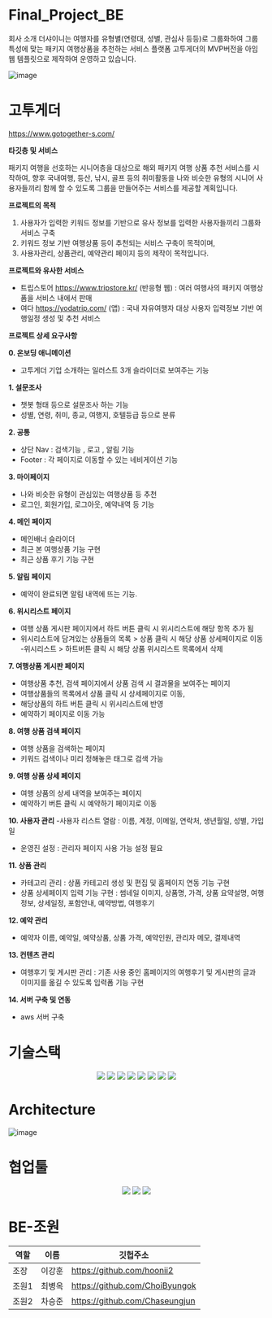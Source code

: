 # Final_Project_BE
회사 소개
더샤이니는  여행자를 유형별(연령대, 성별, 관심사 등등)로 그룹화하여 그룹 특성에 맞는 패키지 여행상품을 추천하는 서비스 플랫폼 고투게더의 MVP버전을 아임웹 템플릿으로 제작하여 운영하고 있습니다.


![image](https://user-images.githubusercontent.com/113900701/230722162-f8f1cd13-6e5d-4c67-9f21-39c7ae2af1af.png)

# 고투게더
https://www.gotogether-s.com/
 
**타깃층 및 서비스**

패키지 여행을 선호하는 시니어층을 대상으로 해외 패키지 여행 상품 추천 서비스를 시작하여, 향후 국내여행, 등산, 낚시, 골프 등의 취미활동을 나와 비슷한 유형의 시니어 사용자들끼리 함께 할 수 있도록 그룹을 만들어주는 서비스를 제공할 계획입니다.
 
**프로젝트의 목적**

1. 사용자가 입력한 키워드 정보를 기반으로 유사 정보를 입력한 사용자들끼리 그룹화 서비스 구축
2. 키워드 정보 기반 여행상품 등이 추천되는 서비스 구축이 목적이며,
3. 사용자관리, 상품관리, 예약관리 페이지 등의 제작이 목적입니다.

**프로젝트와 유사한 서비스**

- 트립스토어 https://www.tripstore.kr/ (반응형 웹) : 여러 여행사의 패키지 여행상품을 서비스 내에서 판매
- 여다 https://yodatrip.com/ (앱) : 국내 자유여행자 대상 사용자 입력정보 기반 여행일정 생성 및 추천 서비스


**프로젝트 상세 요구사항**

**0. 온보딩 애니메이션**
- 고투게더 기업 소개하는 일러스트 3개 슬라이더로 보여주는 기능

**1. 설문조사** 
- 챗봇 형태 등으로 설문조사 하는 기능
- 성별, 연령, 취미, 종교, 여행지, 호텔등급 등으로 분류

**2. 공통**
- 상단 Nav : 검색기능 , 로고 ,  알림 기능
- Footer : 각 페이지로 이동할 수 있는 네비게이션 기능 

**3. 마이페이지**
- 나와 비슷한 유형이 관심있는 여행상품 등 추천
- 로그인, 회원가입, 로그아웃, 예약내역 등 기능

**4. 메인 페이지**
- 메인배너 슬라이더
- 최근 본 여행상품 기능 구현
- 최근 상품 후기 기능 구현

**5. 알림 페이지**
- 예약이 완료되면 알림 내역에 뜨는 기능. 

**6. 위시리스트 페이지**
- 여행 상품 게시판 페이지에서 하트 버튼 클릭 시 위시리스트에 해당 항목 추가 됨
- 위시리스트에 담겨있는 상품들의 목록 > 상품 클릭 시 해당 상품 상세페이지로 이동
-위시리스트 > 하트버튼 클릭 시 해당 상품 위시리스트 목록에서 삭제 

**7. 여행상품 게시판 페이지**
- 여행상품 추천, 검색 페이지에서 상품 검색 시 결과물을 보여주는 페이지
- 여행상품들의 목록에서 상품 클릭 시 상세페이지로 이동, 
- 해당상품의 하트 버튼 클릭 시 위시리스트에 반영
- 예약하기 페이지로 이동 가능

**8. 여행 상품 검색 페이지**

- 여행 상품을 검색하는 페이지
- 키워드 검색이나 미리 정해놓은 태그로 검색 가능

**9. 여행 상품 상세 페이지**
- 여행 상품의 상세 내역을 보여주는 페이지
- 예약하기 버튼 클릭 시 예약하기 페이지로 이동

**10. 사용자 관리**
-사용자 리스트 열람 : 이름, 계정, 이메일, 연락처, 생년월일, 성별, 가입일
- 운영진 설정 : 관리자 페이지 사용 가능 설정 필요

**11. 상품 관리**
- 카테고리 관리 : 상품 카테고리 생성 및 편집 및 홈페이지 연동 기능 구현
- 상품 상세페이지 입력 기능 구현 : 썸네일 이미지, 상품명, 가격, 상품 요약설명, 여행정보, 상세일정, 포함안내, 예약방법, 여행후기

**12. 예약 관리**
- 예약자 이름, 예약일, 예약상품, 상품 가격, 예약인원, 관리자 메모, 결제내역

**13. 컨텐츠 관리**
- 여행후기 및 게시판 관리 : 기존 사용 중인 홈페이지의 여행후기 및 게시판의 글과 이미지를 옮길 수 있도록 입력폼 기능 구현

**14. 서버 구축 및 연동**
- aws 서버 구축

# 기술스택 
  <div align="center">
<img src="https://img.shields.io/badge/JAVA-007396?style=for-the-badge&logo=java&logoColor=white">
<img src="https://img.shields.io/badge/springboot-6DB33F?style=for-the-badge&logo=springboot&logoColor=white">
<img src="https://img.shields.io/badge/springsecurity-6DB33F?style=for-the-badge&logo=springsecurity&logoColor=white">
<img src="https://img.shields.io/badge/mysql-4479A1?style=for-the-badge&logo=mysql&logoColor=white">
<img src="https://img.shields.io/badge/postman-FF6C37?style=for-the-badge&logo=postman&logoColor=white">
<img src="https://img.shields.io/badge/hibernate-59666C?style=for-the-badge&logo=hibernate&logoColor=white">
<img src="https://img.shields.io/badge/amazonaws-232F3E?style=for-the-badge&logo=amazonaws&logoColor=white">
<img src="https://img.shields.io/badge/redis-DC382D?style=for-the-badge&logo=redis&logoColor=white">
<br>
  </div>
  
# Architecture
![image](https://user-images.githubusercontent.com/17640541/235441263-71b3df8f-a6ed-49d6-bca6-1fecdbbed3d9.png)

  
# 협업툴
<div align="center">
<img src="https://img.shields.io/badge/slack-4A154B?style=for-the-badge&logo=slack&logoColor=white">
<img src="https://img.shields.io/badge/notion-000000?style=for-the-badge&logo=notion&logoColor=white">
<img src="https://img.shields.io/badge/github-181717?style=for-the-badge&logo=github&logoColor=white">
<br>
</div>

# BE-조원
역할|이름|깃헙주소
---|---|---|
조장|이강훈|https://github.com/hoonii2
조원1|최병옥|https://github.com/ChoiByungok
조원2|차승준|https://github.com/Chaseungjun
